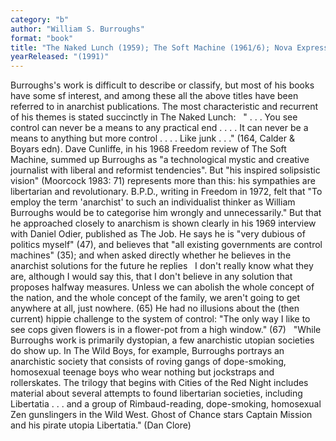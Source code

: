 ```yaml
---
category: "b"
author: "William S. Burroughs"
format: "book"
title: "The Naked Lunch (1959); The Soft Machine (1961/6); Nova Express (1966); The Ticket That Exploded (1968); The Wild Boys (1969), Exterminator! (1974); Cities of the Red Night (1981), Ghost of Chance"
yearReleased: "(1991)"
---
```

Burroughs's work is difficult to describe or classify, but most of his books have some sf interest, and among these all the above titles have been referred to in anarchist publications. The most characteristic and recurrent of his themes is stated succinctly in The Naked Lunch:
 
" . . . You see control can never be a means to any practical end . . . . It can never be a means to anything but more control . . . . Like junk . . ." (164, Calder & Boyars edn).
Dave Cunliffe, in his 1968 Freedom review of The Soft Machine, summed up Burroughs as "a technological mystic and creative journalist with liberal and reformist tendencies". But "his inspired solipsistic vision" (Moorcock 1983: 71) represents more than this: his sympathies are libertarian and revolutionary. B.P.D., writing in Freedom in 1972, felt that "To employ the term 'anarchist' to such an individualist thinker as William Burroughs would be to categorise him wrongly and unnecessarily." But that he approached closely to anarchism is shown clearly in his 1969 interview with Daniel Odier, published as The Job. He says he is "very dubious of politics myself" (47), and believes that "all existing governments are control machines" (35); and when asked directly whether he believes in the anarchist solutions for the future he replies
 
I don't really know what they are, although I would say this, that I don't believe in any solution that proposes halfway measures. Unless we can abolish the whole concept of the nation, and the whole concept of the family, we aren't going to get anywhere at all, just nowhere. (65)
He had no illusions about the (then current) hippie challenge to the system of control: "The only way I like to see cops given flowers is in a flower-pot from a high window." (67)
 
"While Burroughs work is primarily dystopian, a few anarchistic utopian societies do show up. In The Wild Boys, for example, Burroughs portrays an anarchistic society that consists of roving gangs of dope-smoking, homosexual teenage boys who wear nothing but jockstraps and rollerskates. The trilogy that begins with Cities of the Red Night includes material about several attempts to found libertarian societies, including Libertatia . . . and a group of Rimbaud-reading, dope-smoking, homosexual Zen gunslingers in the Wild West. Ghost of Chance stars Captain Mission and his pirate utopia Libertatia." (Dan Clore)
 